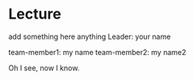 # Lecture

add something here
anything
Leader: your name

team-member1: my name
team-member2: my name2

Oh I see, now I know.